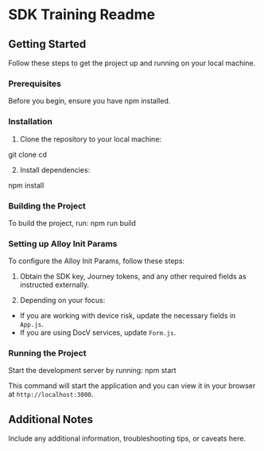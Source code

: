# SDK Training Readme

## Getting Started

Follow these steps to get the project up and running on your local machine.

### Prerequisites

Before you begin, ensure you have npm installed.

### Installation

1. Clone the repository to your local machine:

git clone <repository-url>
cd <project-folder>

2. Install dependencies:

npm install


### Building the Project

To build the project, run:
npm run build


### Setting up Alloy Init Params

To configure the Alloy Init Params, follow these steps:

1. Obtain the SDK key, Journey tokens, and any other required fields as instructed externally.

2. Depending on your focus:
- If you are working with device risk, update the necessary fields in `App.js`.
- If you are using DocV services, update `Form.js`.

### Running the Project

Start the development server by running:
npm start


This command will start the application and you can view it in your browser at `http://localhost:3000`.

## Additional Notes

Include any additional information, troubleshooting tips, or caveats here.

